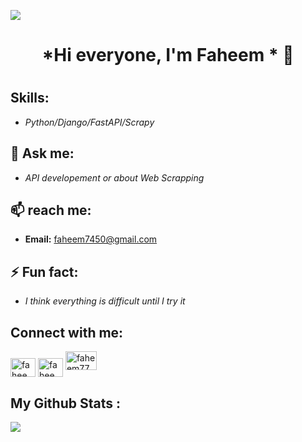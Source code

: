 







![](https://media-exp1.licdn.com/dms/image/C4E16AQHjKh6fzV_mQA/profile-displaybackgroundimage-shrink_350_1400/0/1643428596615?e=1648684800&v=beta&t=OUWwP6RMr1aOhj1SV67xHnrMrXrXPSg8mhVgC3bIOR4)

 ### <h1   align= "center" > *Hi everyone, I'm Faheem  *  👋<h1 > 
  
### <h2> **Skills:** </h2>

- *Python/Django/FastAPI/Scrapy*

### <h2> 💬 **Ask me:** </h2>

- *API developement or about Web Scrapping* 

### <h2> 📫 **reach me:** </h2>
 
 - **Email:** faheem7450@gmail.com 

 
###  <h2> ⚡  **Fun fact:** </h2>

- *I think everything is difficult until I try it*  


<h2 align="left">Connect with me:</h2>
<p align="left">
<a href="https://twitter.com/faheem2930" target="blank"><img align="center" src="https://raw.githubusercontent.com/rahuldkjain/github-profile-readme-generator/master/src/images/icons/Social/twitter.svg" alt="faheem77" height="30" width="40" /></a>
<a href="https://linkedin.com/in/faheem750" target="blank"><img align="center" src="https://raw.githubusercontent.com/rahuldkjain/github-profile-readme-generator/master/src/images/icons/Social/linked-in-alt.svg" alt="faheem77" height="30" width="40" /></a>
<a href ="https://facebook.com/faheem2920" target="blank"><img aligh="center" src="https://raw.githubusercontent.com/rahuldkjain/github-profile-readme-generator/master/src/images/icons/Social/facebook.svg" alt="faheem77" height="30" width="50" /></a>
</p>








 <h2> My Github Stats : </h2>
<img 
   src="https://github-readme-stats.vercel.app/api?username=faheem77&show_icons=true&theme=tokyonight" 
/>


